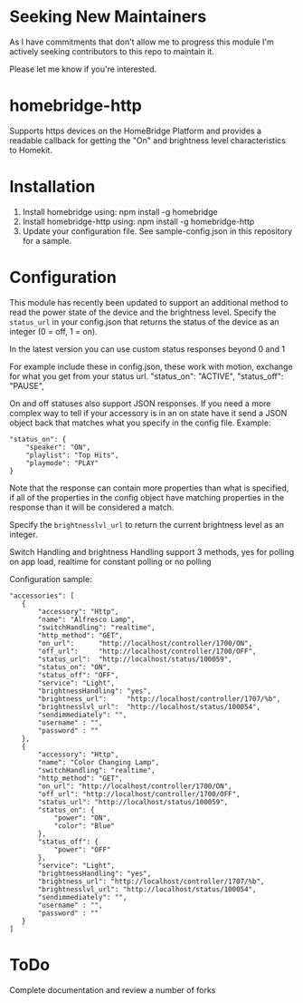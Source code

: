 # Seeking New Maintainers

As I have commitments that don't allow me to progress this module I'm actively seeking contributors to this repo to maintain it. 

Please let me know if you're interested.

# homebridge-http

Supports https devices on the HomeBridge Platform and provides a readable callback for getting the "On" and brightness level characteristics to Homekit.

# Installation

1. Install homebridge using: npm install -g homebridge
2. Install homebridge-http using: npm install -g homebridge-http
3. Update your configuration file. See sample-config.json in this repository for a sample. 

# Configuration

This module has recently been updated to support an additional method to read the power state of the device and the brightness level. Specify the `status_url` in your config.json that returns the status of the device as an integer (0 = off, 1 = on). 

In the latest version you can use custom status responses beyond 0 and 1

For example include these in config.json, these work with motion, exchange for what you get from your status url.
"status_on": "ACTIVE",
"status_off": "PAUSE",

On and off statuses also support JSON responses. If you need a more complex way to tell if your accessory is in an on state have it send a JSON object back that matches what you specify in the config file.
Example:
```
"status_on": {
    "speaker": "ON",
    "playlist": "Top Hits",
    "playmode": "PLAY"
}
```
Note that the response can contain more properties than what is specified, if all of the properties in the config object have matching properties in the response than it will be considered a match.

Specify the `brightnesslvl_url` to return the current brightness level as an integer.

Switch Handling and brightness Handling support 3 methods, yes for polling on app load, realtime for constant polling or no polling

Configuration sample:

 ```
"accessories": [
    {
		"accessory": "Http",
		"name": "Alfresco Lamp",
		"switchHandling": "realtime",
		"http_method": "GET",
		"on_url":      "http://localhost/controller/1700/ON",
		"off_url":     "http://localhost/controller/1700/OFF",
		"status_url":  "http://localhost/status/100059",
		"status_on": "ON",
		"status_off": "OFF",
		"service": "Light",
		"brightnessHandling": "yes",
		"brightness_url":     "http://localhost/controller/1707/%b",
		"brightnesslvl_url":  "http://localhost/status/100054",
		"sendimmediately": "",
		"username" : "",
		"password" : ""					    
    },
    {
        "accessory": "Http",
        "name": "Color Changing Lamp",
        "switchHandling": "realtime",
        "http_method": "GET",
        "on_url": "http://localhost/controller/1700/ON",
        "off_url": "http://localhost/controller/1700/OFF",
        "status_url": "http://localhost/status/100059",
        "status_on": {
            "power": "ON",
            "color": "Blue"
        },
        "status_off": {
            "power": "OFF"
        },
        "service": "Light",
        "brightnessHandling": "yes",
        "brightness_url": "http://localhost/controller/1707/%b",
        "brightnesslvl_url": "http://localhost/status/100054",
        "sendimmediately": "",
        "username" : "",
        "password" : ""
    }
]
```

# ToDo

Complete documentation and review a number of  forks
